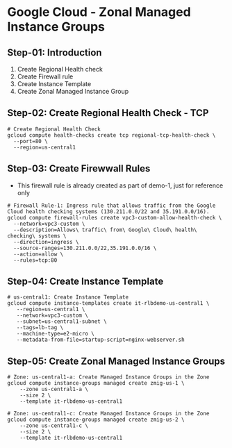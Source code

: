 # Google Cloud - Zonal Managed Instance Groups

## Step-01: Introduction
1. Create Regional Health check
2. Create Firewall rule
3. Create Instance Template
4. Create Zonal Managed Instance Group

## Step-02: Create Regional Health Check - TCP
```t
# Create Regional Health Check
gcloud compute health-checks create tcp regional-tcp-health-check \
  --port=80 \
  --region=us-central1 
```

## Step-03: Create Firewwall Rules
- This firewall rule is already created as part of demo-1, just for reference only
```t
# Firewall Rule-1: Ingress rule that allows traffic from the Google Cloud health checking systems (130.211.0.0/22 and 35.191.0.0/16).
gcloud compute firewall-rules create vpc3-custom-allow-health-check \
  --network=vpc3-custom \
  --description=Allows\ traffic\ from\ Google\ Cloud\ health\ checking\ systems \
  --direction=ingress \
  --source-ranges=130.211.0.0/22,35.191.0.0/16 \
  --action=allow \
  --rules=tcp:80   
```

## Step-04: Create Instance Template
```t
# us-central1: Create Instance Template
gcloud compute instance-templates create it-rlbdemo-us-central1 \
   --region=us-central1 \
   --network=vpc3-custom \
   --subnet=us-central1-subnet \
   --tags=lb-tag \
   --machine-type=e2-micro \
   --metadata-from-file=startup-script=nginx-webserver.sh
```

## Step-05: Create Zonal Managed Instance Groups 
```t
# Zone: us-central1-a: Create Managed Instance Groups in the Zone
gcloud compute instance-groups managed create zmig-us-1 \
    --zone us-central1-a \
    --size 2 \
    --template it-rlbdemo-us-central1 

# Zone: us-central1-c: Create Managed Instance Groups in the Zone
gcloud compute instance-groups managed create zmig-us-2 \
    --zone us-central1-c \
    --size 2 \
    --template it-rlbdemo-us-central1
```
